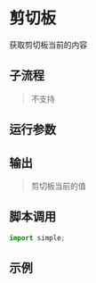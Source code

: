 # 剪切板 
获取剪切板当前的内容

## 子流程
> 不支持


## 运行参数




## 输出

> 剪切板当前的值    


## 脚本调用

```python
import simple;

```

## 示例